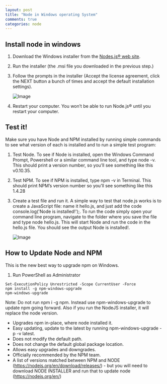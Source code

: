 ```yaml
---
layout: post
title: "Node in Windows operating System"
comments: true
categories: node
---
```


## Install node in windows
1. Download the Windows installer from the [Nodes.js® web site](https://nodejs.org/en/).
2. Run the installer (the .msi file you downloaded in the previous step.)
3. Follow the prompts in the installer (Accept the license agreement, click the NEXT button a bunch of times and accept the default installation settings).

    ![Image](../../../../static/img/installer.png)

4. Restart your computer. You won’t be able to run Node.js® until you restart your computer.

## Test it!

Make sure you have Node and NPM installed by running simple commands to see what version of each is installed and to run a simple test program:

1. Test Node. To see if Node is installed, open the Windows Command Prompt, Powershell or a similar command line tool, and type node -v. This should print a version number, so you’ll see something like this v0.10.35.

2. Test NPM. To see if NPM is installed, type npm -v in Terminal. This should print NPM’s version number so you’ll see something like this 1.4.28

3. Create a test file and run it. A simple way to test that node.js works is to create a JavaScript file: name it hello.js, and just add the code console.log('Node is installed!');. To run the code simply open your command line program, navigate to the folder where you save the file and type node hello.js. This will start Node and run the code in the hello.js file. You should see the output Node is installed!.

    ![Image](../../../../static/img/verify.png)

## How to Update Node and NPM

This is the new best way to upgrade npm on Windows.

1. Run PowerShell as Administrator

```
Set-ExecutionPolicy Unrestricted -Scope CurrentUser -Force
npm install -g npm-windows-upgrade
npm-windows-upgrade
```

Note: Do not run npm i -g npm. Instead use npm-windows-upgrade to update npm going forward. Also if you run the NodeJS installer, it will replace the node version.

- Upgrades npm in-place, where node installed it.
- Easy updating, update to the latest by running npm-windows-upgrade -p -v latest.
- Does not modify the default path.
- Does not change the default global package location.
- Allows easy upgrades and downgrades.
- Officially recommended by the NPM team.
- A list of versions matched between NPM and NODE (https://nodejs.org/en/download/releases/) - but you will need to download NODE INSTALLER and run that to update node (https://nodejs.org/en/)